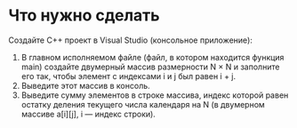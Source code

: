 # Что нужно сделать
Создайте C++ проект в Visual Studio (консольное приложение):

1. В главном исполняемом файле (файл, в котором находится функция main) создайте двумерный массив размерности N × N и заполните его так, чтобы элемент с индексами i и j был равен i + j. 
2. Выведите этот массив в консоль. 
3. Выведите сумму элементов в строке массива, индекс которой равен остатку деления текущего числа календаря на N (в двумерном массиве a[i][j], i — индекс строки).
